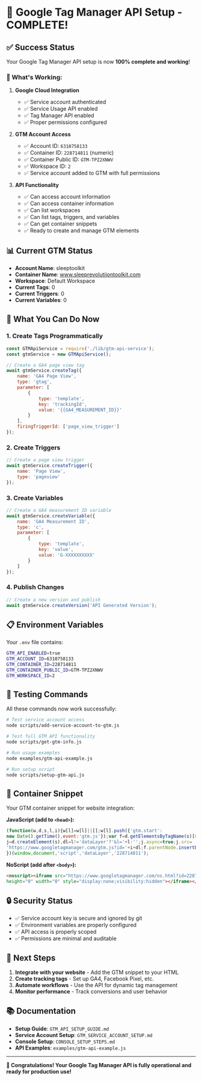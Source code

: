 # 🎉 Google Tag Manager API Setup - COMPLETE!

## ✅ Success Status

Your Google Tag Manager API setup is now **100% complete and working**!

### 🔧 What's Working:

1. **Google Cloud Integration**
   - ✅ Service account authenticated
   - ✅ Service Usage API enabled
   - ✅ Tag Manager API enabled
   - ✅ Proper permissions configured

2. **GTM Account Access**
   - ✅ Account ID: `6310758133`
   - ✅ Container ID: `228714811` (numeric)
   - ✅ Container Public ID: `GTM-TPZ2XNWV`
   - ✅ Workspace ID: `2`
   - ✅ Service account added to GTM with full permissions

3. **API Functionality**
   - ✅ Can access account information
   - ✅ Can access container information
   - ✅ Can list workspaces
   - ✅ Can list tags, triggers, and variables
   - ✅ Can get container snippets
   - ✅ Ready to create and manage GTM elements

## 📊 Current GTM Status

- **Account Name**: sleeptoolkit
- **Container Name**: www.sleeprevolutiiontoolkit.com
- **Workspace**: Default Workspace
- **Current Tags**: 0
- **Current Triggers**: 0
- **Current Variables**: 0

## 🚀 What You Can Do Now

### 1. Create Tags Programmatically
```javascript
const GTMApiService = require('./lib/gtm-api-service');
const gtmService = new GTMApiService();

// Create a GA4 page view tag
await gtmService.createTag({
    name: 'GA4 Page View',
    type: 'gtag',
    parameter: [
        {
            type: 'template',
            key: 'trackingId',
            value: '{{GA4_MEASUREMENT_ID}}'
        }
    ],
    firingTriggerId: ['page_view_trigger']
});
```

### 2. Create Triggers
```javascript
// Create a page view trigger
await gtmService.createTrigger({
    name: 'Page View',
    type: 'pageview'
});
```

### 3. Create Variables
```javascript
// Create a GA4 measurement ID variable
await gtmService.createVariable({
    name: 'GA4 Measurement ID',
    type: 'c',
    parameter: [
        {
            type: 'template',
            key: 'value',
            value: 'G-XXXXXXXXXX'
        }
    ]
});
```

### 4. Publish Changes
```javascript
// Create a new version and publish
await gtmService.createVersion('API Generated Version');
```

## 📋 Environment Variables

Your `.env` file contains:
```bash
GTM_API_ENABLED=true
GTM_ACCOUNT_ID=6310758133
GTM_CONTAINER_ID=228714811
GTM_CONTAINER_PUBLIC_ID=GTM-TPZ2XNWV
GTM_WORKSPACE_ID=2
```

## 🧪 Testing Commands

All these commands now work successfully:

```bash
# Test service account access
node scripts/add-service-account-to-gtm.js

# Test full GTM API functionality
node scripts/get-gtm-info.js

# Run usage examples
node examples/gtm-api-example.js

# Run setup script
node scripts/setup-gtm-api.js
```

## 📝 Container Snippet

Your GTM container snippet for website integration:

**JavaScript (add to `<head>`):**
```javascript
(function(w,d,s,l,i){w[l]=w[l]||[];w[l].push({'gtm.start':
new Date().getTime(),event:'gtm.js'});var f=d.getElementsByTagName(s)[0],
j=d.createElement(s),dl=l!='dataLayer'?'&l='+l:'';j.async=true;j.src=
'https://www.googletagmanager.com/gtm.js?id='+i+dl;f.parentNode.insertBefore(j,f);
})(window,document,'script','dataLayer','228714811');
```

**NoScript (add after `<body>`):**
```html
<noscript><iframe src="https://www.googletagmanager.com/ns.html?id=228714811"
height="0" width="0" style="display:none;visibility:hidden"></iframe></noscript>
```

## 🔒 Security Status

- ✅ Service account key is secure and ignored by git
- ✅ Environment variables are properly configured
- ✅ API access is properly scoped
- ✅ Permissions are minimal and auditable

## 🎯 Next Steps

1. **Integrate with your website** - Add the GTM snippet to your HTML
2. **Create tracking tags** - Set up GA4, Facebook Pixel, etc.
3. **Automate workflows** - Use the API for dynamic tag management
4. **Monitor performance** - Track conversions and user behavior

## 📚 Documentation

- **Setup Guide**: `GTM_API_SETUP_GUIDE.md`
- **Service Account Setup**: `GTM_SERVICE_ACCOUNT_SETUP.md`
- **Console Setup**: `CONSOLE_SETUP_STEPS.md`
- **API Examples**: `examples/gtm-api-example.js`

---

**🎉 Congratulations! Your Google Tag Manager API is fully operational and ready for production use!**
